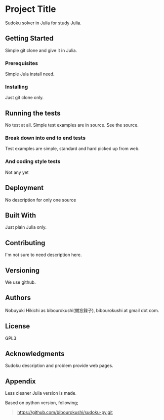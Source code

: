 # Project Title

Sudoku solver in Julia for study Julia.

## Getting Started

Simple git clone and give it in Julia.

### Prerequisites

Simple Jula install need.

### Installing

Just git clone only.


## Running the tests

No test at all. Simple test examples are in source.
See the source.

### Break down into end to end tests

Test examples are simple, standard and hard picked up from
web.

### And coding style tests

Not any yet

## Deployment

No description for only one source

## Built With

Just plain Julia only.

## Contributing

I'm not sure to need description here.

## Versioning

We use github.

## Authors

Nobuyuki Hikichi as bibourokushi(備忘録子), bibourokushi at gmail dot com.

## License

GPL3

## Acknowledgments

Sudoku description and problem provide web pages.

## Appendix

Less cleaner Julia version is made.

Based on python version, following;
> https://github.com/bibourokushi/sudoku-py.git
